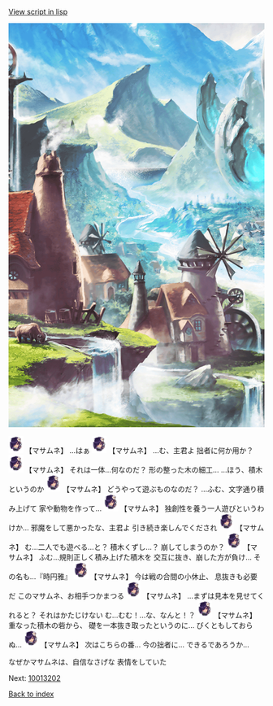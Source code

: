 [View script in lisp](../scripts/10013201.txt)

![foot_mountain_village.png](../images/backgrounds/foot_mountain_village.png)

<img src="../images/units/100131.png" alt="100131.png" height="34"/>
【マサムネ】
…はぁ

<img src="../images/units/100131.png" alt="100131.png" height="34"/>
【マサムネ】
…む、主君よ
拙者に何か用か？

<img src="../images/units/100131.png" alt="100131.png" height="34"/>
【マサムネ】
それは一体…何なのだ？
形の整った木の細工…
…ほう、積木というのか

<img src="../images/units/100131.png" alt="100131.png" height="34"/>
【マサムネ】
どうやって遊ぶものなのだ？
…ふむ、文字通り積み上げて
家や動物を作って…

<img src="../images/units/100131.png" alt="100131.png" height="34"/>
【マサムネ】
独創性を養う一人遊びというわけか…
邪魔をして悪かったな、主君よ
引き続き楽しんでくだされ

<img src="../images/units/100131.png" alt="100131.png" height="34"/>
【マサムネ】
む…二人でも遊べる…と？
積木くずし…？
崩してしまうのか？

<img src="../images/units/100131.png" alt="100131.png" height="34"/>
【マサムネ】
ふむ…規則正しく積み上げた積木を
交互に抜き、崩した方が負け…
その名も…『時円雅』

<img src="../images/units/100131.png" alt="100131.png" height="34"/>
【マサムネ】
今は戦の合間の小休止、
息抜きも必要だ
このマサムネ、お相手つかまつる

<img src="../images/units/100131.png" alt="100131.png" height="34"/>
【マサムネ】
…まずは見本を見せてくれると？
それはかたじけない
む…むむ！…な、なんと！？

<img src="../images/units/100131.png" alt="100131.png" height="34"/>
【マサムネ】
重なった積木の砦から、
礎を一本抜き取ったというのに…
びくともしておらぬ…

<img src="../images/units/100131.png" alt="100131.png" height="34"/>
【マサムネ】
次はこちらの番…
今の拙者に…
できるであろうか…

なぜかマサムネは、自信なさげな
表情をしていた

Next: [10013202](10013202.md)

[Back to index](index.md)
